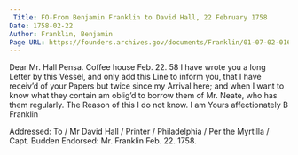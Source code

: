 ```yaml
---
 Title: FO-From Benjamin Franklin to David Hall, 22 February 1758
Date: 1758-02-22
Author: Franklin, Benjamin
Page URL: https://founders.archives.gov/documents/Franklin/01-07-02-0166
---
```


Dear Mr. Hall
Pensa. Coffee house Feb. 22. 58
I have wrote you a long Letter by this Vessel, and only add this Line to inform you, that I have receiv’d of your Papers but twice since my Arrival here; and when I want to know what they contain am oblig’d to borrow them of Mr. Neate, who has them regularly. The Reason of this I do not know. I am Yours affectionately
B Franklin
 
Addressed: To / Mr David Hall / Printer / Philadelphia / Per the Myrtilla / Capt. Budden
Endorsed: Mr. Franklin Feb. 22. 1758.

